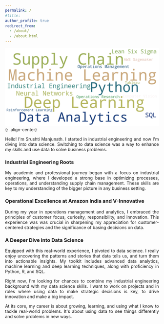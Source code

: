 ```yaml
---
permalink: /
#title: 
author_profile: true
redirect_from: 
  - /about/
  - /about.html
---
```

![cover](/images/outputbig2.png){: .align-center}

<p align="justify">
Hello! I'm Srushti Manjunath. I started in industrial engineering and now I'm diving into data science. Switching to data science was a way to enhance my skills and use data to solve business problems.
</p>

### Industrial Engineering Roots
<p align="justify">
My academic and professional journey began with a focus on industrial engineering, where I developed a strong base in optimizing processes, operations, and understanding supply chain management. These skills are key to my understanding of the bigger picture in any business setting.
</p>

### Operational Excellence at Amazon India and V-Innovative
<p align="justify">
During my year in operations management and analytics, I embraced the principles of customer focus, curiosity, responsibility, and innovation. 
This experience was was crucial in sharpening my appreciation for customer-centered strategies and the significance of basing decisions on data.
</p>

### A Deeper Dive into Data Science
<p align="justify">
Equipped with this real-world experience, I pivoted to data science. I really enjoy uncovering the patterns and stories that data tells us, and turn them into actionable insights. My toolkit includes advanced data analytics, machine learning and deep learning techniques, along with proficiency in Python, R, and SQL.
</p>


<p align="justify">
Right now, I'm looking for chances to combine my industrial engineering background with my data science skills. I want to work on projects and in roles where using data to make strategic decisions is key, to drive innovation and make a big impact.
</p>

<p align="justify">
At its core, my career is about growing, learning, and using what I know to tackle real-world problems. It's about using data to see things differently and solve problems in new ways.
</p>
